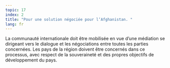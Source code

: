 ```yaml
---
topic: 17
index: 2
title: "Pour une solution négociée pour l’Afghanistan. "
lang: fr
---
```

La communauté internationale doit être mobilisée en vue d’une médiation se
dirigeant vers le dialogue et les négociations entre toutes les parties
concernées. Les pays de la région doivent être concernés dans ce processus,
avec respect de la souveraineté et des propres objectifs de développement du
pays.
